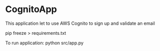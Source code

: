 # CognitoApp
This application let to use AWS Cognito to sign up and validate an email

pip freeze > requirements.txt

To run application:
python src/app.py